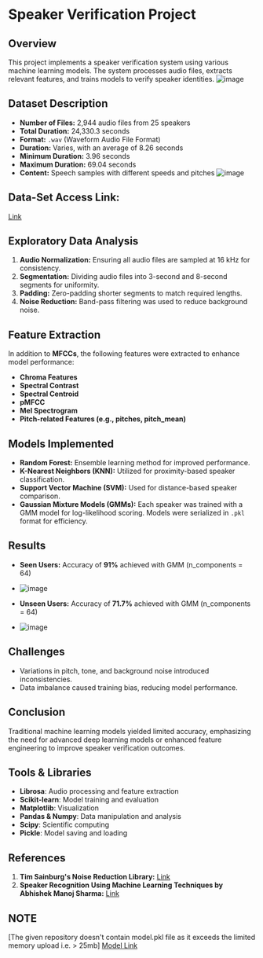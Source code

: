 # Speaker Verification Project

## Overview

This project implements a speaker verification system using various machine learning models. The system processes audio files, extracts relevant features, and trains models to verify speaker identities.
![image](https://github.com/user-attachments/assets/91a3954e-81da-4172-a0a1-30b883f53947)


## Dataset Description

- **Number of Files:** 2,944 audio files from 25 speakers
- **Total Duration:** 24,330.3 seconds
- **Format:** `.wav` (Waveform Audio File Format)
- **Duration:** Varies, with an average of 8.26 seconds
- **Minimum Duration:** 3.96 seconds
- **Maximum Duration:** 69.04 seconds
- **Content:** Speech samples with different speeds and pitches
![image](https://github.com/user-attachments/assets/35489bf1-5c97-493d-b281-a83fa40c1d89)

## Data-Set Access Link:
[Link](https://drive.google.com/file/d/1zo6dYvZM9iH9-kKfQuDM-28isKdWVqbw/view?usp=sharing)

## Exploratory Data Analysis

1. **Audio Normalization:** Ensuring all audio files are sampled at 16 kHz for consistency.
2. **Segmentation:** Dividing audio files into 3-second and 8-second segments for uniformity.
3. **Padding:** Zero-padding shorter segments to match required lengths.
4. **Noise Reduction:** Band-pass filtering was used to reduce background noise.

## Feature Extraction

In addition to **MFCCs**, the following features were extracted to enhance model performance:

- **Chroma Features**
- **Spectral Contrast**
- **Spectral Centroid**
- **pMFCC**
- **Mel Spectrogram**
- **Pitch-related Features (e.g., pitches, pitch\_mean)**

## Models Implemented

- **Random Forest:** Ensemble learning method for improved performance.
- **K-Nearest Neighbors (KNN):** Utilized for proximity-based speaker classification.
- **Support Vector Machine (SVM):** Used for distance-based speaker comparison.
- **Gaussian Mixture Models (GMMs):** Each speaker was trained with a GMM model for log-likelihood scoring. Models were serialized in `.pkl` format for efficiency.

## Results

- **Seen Users:** Accuracy of **91%** achieved with GMM (n\_components = 64)
- ![image](https://github.com/user-attachments/assets/e2012e84-084a-4a90-91ee-da0a00126cf9)

- **Unseen Users:** Accuracy of **71.7%** achieved with GMM (n\_components = 64)
- ![image](https://github.com/user-attachments/assets/8ab869d6-3bb1-4abb-a5ee-2ac3a1654cf5)


## Challenges

- Variations in pitch, tone, and background noise introduced inconsistencies.
- Data imbalance caused training bias, reducing model performance.

## Conclusion

Traditional machine learning models yielded limited accuracy, emphasizing the need for advanced deep learning models or enhanced feature engineering to improve speaker verification outcomes.

## Tools & Libraries

- **Librosa**: Audio processing and feature extraction
- **Scikit-learn**: Model training and evaluation
- **Matplotlib**: Visualization
- **Pandas & Numpy**: Data manipulation and analysis
- **Scipy**: Scientific computing
- **Pickle**: Model saving and loading

## References

1. **Tim Sainburg's Noise Reduction Library:** [Link](https://doi.org/10.5281/zenodo.3243139)
2. **Speaker Recognition Using Machine Learning Techniques by Abhishek Manoj Sharma:** [Link](https://doi.org/10.31979/etd.fhhr-49pm)

## NOTE
[The given repository doesn't contain model.pkl file as it exceeds the limited memory upload i.e. > 25mb]
[Model Link](https://drive.google.com/file/d/1z9gmK3SE3m-EThRqLbY2JMKDItHEV4Vd/view?usp=sharing)

